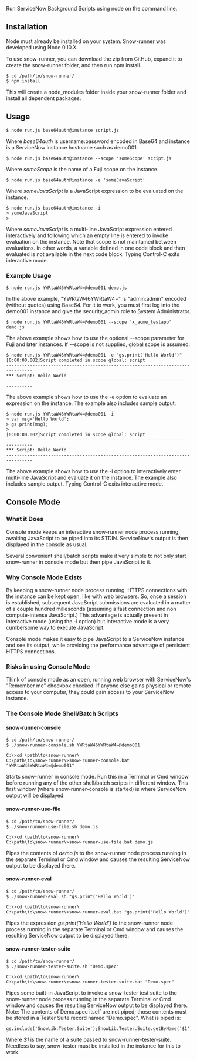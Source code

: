 Run ServiceNow Background Scripts using node on the command line.

Installation
------------

Node must already be installed on your system. Snow-runner was developed using Node 0.10.X.

To use snow-runner, you can download the zip from GitHub, expand it to create the snow-runner folder, and then run npm install.

    $ cd /path/to/snow-runner/
    $ npm install

This will create a node_modules folder inside your snow-runner folder and install all dependent packages.

Usage
-----
    $ node run.js base64auth@instance script.js

Where _base64auth_ is username:password encoded in Base64 and instance is a ServiceNow instance hostname such as demo001.

    $ node run.js base64auth@instance --scope 'someScope' script.js
    
Where _someScope_ is the name of a Fuji scope on the instance.

    $ node run.js base64auth@instance -e 'someJavaScript'
    
Where _someJavaScript_ is a JavaScript expression to be evaluated on the instance.

    $ node run.js base64auth@instance -i
    > someJavaScript
    >

Where _someJavaScript_ is a multi-line JavaScript expression entered interactively and following which an empty line is entered to invoke evaluation on the instance. Note that scope is not maintained between evaluations. In other words, a variable defined in one code block and then evaluated is not available in the next code block. Typing Control-C exits interactive mode.


### Example Usage

    $ node run.js YWRtaW46YWRtaW4=@demo001 demo.js

In the above example, "YWRtaW46YWRtaW4=" is "admin:admin" encoded (without quotes) using Base64. For it to work, you must first log into the demo001 instance and give the security_admin role to System Administrator.

    $ node run.js YWRtaW46YWRtaW4=@demo001 --scope 'x_acme_testapp' demo.js
    
The above example shows how to use the optional --scope parameter for Fuji and later instances. If --scope is not supplied, global scope is assumed.

    $ node run.js YWRtaW46YWRtaW4=@demo001 -e "gs.print('Hello World')"
    [0:00:00.002]Script completed in scope global: script
    --------------------------------------------------------------------------------
    *** Script: Hello World
    --------------------------------------------------------------------------------

The above example shows how to use the -e option to evaluate an expression on the instance. The example also includes sample output.

    $ node run.js YWRtaW46YWRtaW4=@demo001 -i
    > var msg='Hello World';
    > gs.print(msg);
    > 
    [0:00:00.002]Script completed in scope global: script
    --------------------------------------------------------------------------------
    *** Script: Hello World
    --------------------------------------------------------------------------------

The above example shows how to use the -i option to interactively enter multi-line JavaScript and evaluate it on the instance. The example also includes sample output. Typing Control-C exits interactive mode.

Console Mode
------------
### What it Does
Console mode keeps an interactive snow-runner node process running, awaiting JavaScript to be piped into its STDIN. ServiceNow's output is then displayed in the console as usual.

Several convenient shell/batch scripts make it very simple to not only start snow-runner in console mode but then pipe JavaScript to it.

### Why Console Mode Exists
By keeping a snow-runner node process running, HTTPS connections with the instance can be kept open, like with web browsers. So, once a session is established, subsequent JavaScript submissions are evaluated in a matter of a couple hundred millesconds (assuming a fast connection and non compute-intense JavaScript.) This advantage is actually present in interactive mode (using the -i option) but interactive mode is a very cumbersome way to execute JavaScript.

Console mode makes it easy to pipe JavaScript to a ServiceNow instance and see its output, while providing the performance advantage of persistent HTTPS connections.

### Risks in using Console Mode
Think of console mode as an open, running web browser with ServiceNow's "Remember me" checkbox checked. If anyone else gains physical or remote access to your computer, they could gain access to your ServiceNow instance.

### The Console Mode Shell/Batch Scripts

#### snow-runner-console

    $ cd /path/to/snow-runner/
    $ ./snow-runner-console.sh YWRtaW46YWRtaW4=@demo001
    
    C:\>cd \path\to\snow-runner\
    C:\path\to\snow-runner\>snow-runner-console.bat "YWRtaW46YWRtaW4=@demo001"
    
Starts snow-runner in console mode. Run this in a Terminal or Cmd window before running any of the other shell/batch scripts in different window. This first window (where snow-runner-console is started) is where ServiceNow output will be displayed.

#### snow-runner-use-file
    $ cd /path/to/snow-runner/
    $ ./snow-runner-use-file.sh demo.js
    
    C:\>cd \path\to\snow-runner\
    C:\path\to\snow-runner\>snow-runner-use-file.bat demo.js
    
Pipes the contents of _demo.js_ to the snow-runner node process running in the separate Terminal or Cmd window and causes the resulting ServiceNow output to be displayed there.

#### snow-runner-eval
    $ cd /path/to/snow-runner/
    $ ./snow-runner-eval.sh "gs.print('Hello World')"
    
    C:\>cd \path\to\snow-runner\
    C:\path\to\snow-runner\>snow-runner-eval.bat "gs.print('Hello World')"
    
Pipes the expression _gs.print('Hello World')_ to the snow-runner node process running in the separate Terminal or Cmd window and causes the resulting ServiceNow output to be displayed there.

#### snow-runner-tester-suite
    $ cd /path/to/snow-runner/
    $ ./snow-runner-tester-suite.sh "Demo.spec"
    
    C:\>cd \path\to\snow-runner\
    C:\path\to\snow-runner\>snow-runner-tester-suite.bat "Demo.spec"
    
Pipes some built-in JavaScript to invoke a snow-tester test suite to the snow-runner node process running in the separate Terminal or Cmd window and causes the resulting ServiceNow output to be displayed there. Note: The contents of Demo.spec itself are not piped; those contents must be stored in a Tester Suite record named "Demo.spec". What is piped is:

    gs.include('SnowLib.Tester.Suite');SnowLib.Tester.Suite.getByName('$1').run();
    
Where _$1_ is the name of a suite passed to snow-runner-tester-suite. Needless to say, snow-tester must be installed in the instance for this to work.








